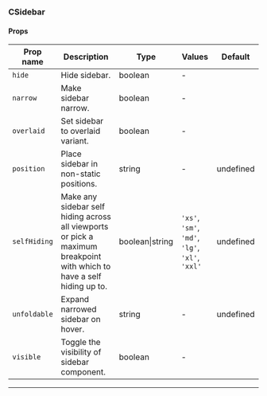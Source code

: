 ### CSidebar

#### Props

| Prop name               | Description                                                                                                            | Type            | Values                                          | Default   |
| ----------------------- | ---------------------------------------------------------------------------------------------------------------------- | --------------- | ----------------------------------------------- | --------- |
| <code>hide</code>       | Hide sidebar.                                                                                                          | boolean         | -                                               |           |
| <code>narrow</code>     | Make sidebar narrow.                                                                                                   | boolean         | -                                               |           |
| <code>overlaid</code>   | Set sidebar to overlaid variant.                                                                                       | boolean         | -                                               |           |
| <code>position</code>   | Place sidebar in non-static positions.                                                                                 | string          | -                                               | undefined |
| <code>selfHiding</code> | Make any sidebar self hiding across all viewports or pick a maximum breakpoint with which to have a self hiding up to. | boolean\|string | `'xs'`, `'sm'`, `'md'`, `'lg'`, `'xl'`, `'xxl'` | undefined |
| <code>unfoldable</code> | Expand narrowed sidebar on hover.                                                                                      | string          | -                                               | undefined |
| <code>visible</code>    | Toggle the visibility of sidebar component.                                                                            | boolean         | -                                               |           |

---
